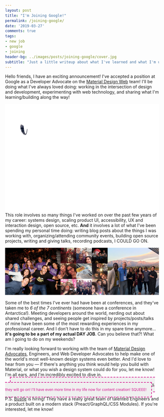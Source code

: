 ```yaml
---
layout: post
title: "I'm Joining Google!"
permalink: /joining-google/
date: '2019-03-27'
comments: true
tags:
- new job
- google
- joining
header-bg: ../images/posts/joining-google/cover.jpg
subtitle: "Just a little writeup about what I've learned and what I'm up to next."
---
```


Hello friends, I have an exciting announcement! I've accepted a position at Google as a Developer Advocate on the [Material Design Web](https://material.io/develop/web/) team! I'll be doing what I've always loved doing: working in the intersection of design and development, experimenting with web technology, and sharing what I'm learning/building along the way!

<img src="../../images/posts/joining-google/googs-once.gif" alt="I'm Joining Google" style="filter: contrast(1.1); margin-bottom: -1rem;">

This role involves so many things I've worked on over the past few years of my career: systems design, scaling product UI, accessibility, UX and interaction design, open source, etc. **And** it involves a lot of what I've been spending my personal time doing: writing blog posts about the things I was working with, organizing/attending community events, building open source projects, writing and giving talks, recording podcasts, I COULD GO ON.

<img src="../../images/posts/joining-google/rollcal.jpg" alt="Mix of images of meat conferences with new friends I met there" class="full-width">

Some of the best times I've ever had have been at conferences, and they've taken me to *6 of the 7 continents* (someone have a conference in Antarctica!). Meeting developers around the world, nerding out about shared challenges, and seeing people get inspired by projects/posts/talks of mine have been some of the most rewarding experiences in my professional career. And I don't have to do this in my spare time anymore... **it's going to be a part of my actual DAY JOB**. Can you believe that?! What am I going to do on my weekends?

I'm really looking forward to working with the team of [Material Design Advocates](https://medium.com/@crafty/google-%EF%B8%8F-%EF%B8%8Fdesigners-c12b70627b2e), Engineers, and Web Developer Advocates to help make one of the world's most well-known design systems even better. And I'd love to hear from you — if there's anything you think would help you build with Material, or what you wish a design system could do for you, let me know! I'm all ears, and I'm incredibly excited to dive in.

<small class="center">If you're wondering about my current side projects, like <a href="https://spec.fm/podcasts/toolsday">Toolsday</a> and <a href="https://instagram.com/dev_doodles/">Dev Doodles</a>, they will go on! I'll have even more time in my life now for content creation! SQUEEE!</small>

P.S. [Bustle](https://bustle.company) is hiring! They have a really great team of talented Engineers and a product built on a modern stack (Preact/GraphQL/CSS Modules). If you're interested, let me know!

<style>
.post .full-width {
  min-width: 100vw;
  position: relative;
  left: 50%;
  right: 50%;
  margin-left: -50vw;
  margin-right: -50vw;
}

small.center {
  margin: 1rem;
  max-width: 500px;
  border: 2px dashed;
  padding: 1rem;
  color: #d4178e;
  background: #f0f0f0;
}
</style>